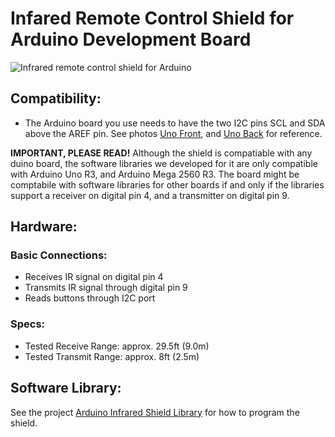 # Infared Remote Control Shield for Arduino Development Board

![Infrared remote control shield for Arduino](https://raw.github.com/AllAboutEE/Infrared-Shield-for-Arduino/master/Hardware/Arduino-Infrared-Shield-Remote-Control-Angle-View.jpg)

## Compatibility:

* The Arduino board you use needs to have the two I2C pins SCL and SDA above the AREF pin. See photos [Uno Front](http://www.arduino.cc/en/uploads/Main/ArduinoUno_R3_Front.jpg), and [Uno Back](http://www.arduino.cc/en/uploads/Main/ArduinoUno_R3_Back.jpg) for reference.

**IMPORTANT, PLEASE READ!** Although the shield is compatiable with any duino board, the software libraries we developed for it are only compatible with Arduino Uno R3, and Arduino Mega 2560 R3. The board might be comptabile with software libraries for other boards if and only if the libraries support a receiver on digital pin 4, and a transmitter on digital pin 9.

## Hardware:

### Basic Connections:

* Receives IR signal on digital pin 4
* Transmits IR signal through digital pin 9
* Reads buttons through I2C port

### Specs:

* Tested Receive Range: approx. 29.5ft (9.0m)
* Tested Transmit Range: approx. 8ft (2.5m)

## Software Library:

See the project [Arduino Infrared Shield Library](https://github.com/AllAboutEE/Arduino-Infrared-Shield-Library/) for how to program the shield. 

